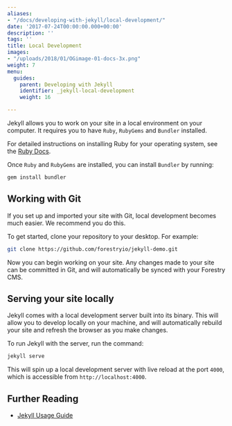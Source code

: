 ```yaml
---
aliases:
- "/docs/developing-with-jekyll/local-development/"
date: '2017-07-24T00:00:00.000+00:00'
description: ''
tags: ''
title: Local Development
images:
- "/uploads/2018/01/OGimage-01-docs-3x.png"
weight: 7
menu:
  guides:
    parent: Developing with Jekyll
    identifier: _jekyll-local-development
    weight: 16

---
```

Jekyll allows you to work on your site in a local environment on your computer. It requires you to have `Ruby`, `RubyGems` and `Bundler` installed.

For detailed instructions on installing Ruby for your operating system, see the [Ruby Docs][1].

Once `Ruby` and `RubyGems` are installed, you can install `Bundler` by running:

```sh
gem install bundler
```

## Working with Git

If you set up and imported your site with Git, local development becomes much easier. We recommend you do this.

To get started, clone your repository to your desktop. For example:

```sh
git clone https://github.com/forestryio/jekyll-demo.git
```

Now you can begin working on your site. Any changes made to your site can be committed in Git, and will automatically be synced with your Forestry CMS.

## Serving your site locally

Jekyll comes with a local development server built into its binary. This will allow you to develop locally on your machine, and will automatically rebuild your site and refresh the browser as you make changes.

To run Jekyll with the server, run the command:

```sh
jekyll serve
```

This will spin up a local development server with live reload at the port `4000`, which is accessible from `http://localhost:4000`.

## Further Reading
- [Jekyll Usage Guide](https://jekyllrb.com/docs/usage/)

[1]: https://www.ruby-lang.org/en/documentation/installation/
[2]: https://app.forestry.io/dashboard